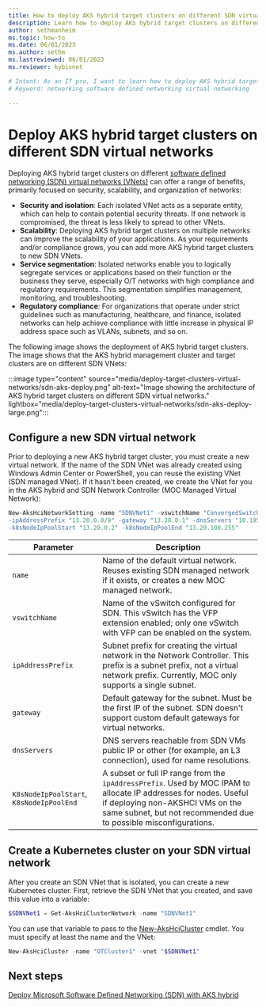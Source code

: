 ```yaml
---
title: How to deploy AKS hybrid target clusters on different SDN virtual networks
description: Learn how to deploy AKS hybrid target clusters on different software defined networking (SDN) virtual networks.
author: sethmanheim
ms.topic: how-to
ms.date: 06/01/2023
ms.author: sethm 
ms.lastreviewed: 06/01/2023
ms.reviewer: kybisnet

# Intent: As an IT pro, I want to learn how to deploy AKS hybrid target clusters on different SDN virtual networks.
# Keyword: networking software defined networking virtual networking

---
```


# Deploy AKS hybrid target clusters on different SDN virtual networks

Deploying AKS hybrid target clusters on different [software defined networking (SDN) virtual networks (VNets)](software-defined-networking.md) can offer a range of benefits, primarily focused on security, scalability, and organization of networks:

- **Security and isolation**: Each isolated VNet acts as a separate entity, which can help to contain potential security threats. If one network is compromised, the threat is less likely to spread to other VNets.
- **Scalability**: Deploying AKS hybrid target clusters on multiple networks can improve the scalability of your applications. As your requirements and/or compliance grows, you can add more AKS hybrid target clusters to new SDN VNets.
- **Service segmentation**: Isolated networks enable you to logically segregate services or applications based on their function or the business they serve, especially O/T networks with high compliance and regulatory requirements. This segmentation simplifies management, monitoring, and troubleshooting.
- **Regulatory compliance**: For organizations that operate under strict guidelines such as manufacturing, healthcare, and finance, isolated networks can help achieve compliance with little increase in physical IP address space such as VLANs, subnets, and so on.

The following image shows the deployment of AKS hybrid target clusters. The image shows that the AKS hybrid management cluster and target clusters are on different SDN VNets:

:::image type="content" source="media/deploy-target-clusters-virtual-networks/sdn-aks-deploy.png" alt-text="Image showing the architecture of AKS hybrid target clusters on different SDN virtual networks." lightbox="media/deploy-target-clusters-virtual-networks/sdn-aks-deploy-large.png":::

## Configure a new SDN virtual network

Prior to deploying a new AKS hybrid target cluster, you must create a new virtual network. If the name of the SDN VNet was already created using Windows Admin Center or PowerShell, you can reuse the existing VNet (SDN managed VNet). If it hasn't been created, we create the VNet for you in the AKS hybrid and SDN Network Controller (MOC Managed Virtual Network):

```powershell
New-AksHciNetworkSetting -name "SDNVNet1" -vswitchName "ConvergedSwitch(hci) ` 
-ipAddressPrefix "13.20.0.0/8" -gateway "13.20.0.1" -dnsServers "10.195.95.223"  ` 
-k8sNodeIpPoolStart "13.20.0.2" -k8sNodeIpPoolEnd "13.20.100.255"
```

|       Parameter                          |     Description                                                                                                                                                                                                           |
|------------------------------------------|---------------------------------------------------------------------------------------------------------------------------------------------------------------------------------------------------------------------------|
|     `name`                                 |   Name of the default virtual network. Reuses existing SDN managed network if it exists, or creates a new MOC managed network.                                                                                                |
|     `vswitchName`                         |   Name of the vSwitch configured for SDN. This vSwitch has the VFP extension enabled; only one vSwitch with VFP can be enabled on the system.                                                                           |
|     `ipAddressPrefix`                      |   Subnet prefix for creating the virtual network in the Network Controller. This prefix is a subnet prefix, not a virtual network prefix. Currently, MOC only supports a single subnet.                                           |
|     `gateway`                              |   Default gateway for the subnet. Must be the first IP of the subnet. SDN doesn't support custom default gateways for virtual networks.                                                                                  |
|     `dnsServers`                           |   DNS servers reachable from SDN VMs public IP or other (for example, an L3 connection), used for name resolutions.                                                                                                              |
|     `K8sNodeIpPoolStart`, `K8sNodeIpPoolEnd`  |   A subset or full IP range from the `ipAddressPrefix`. Used by MOC IPAM to allocate IP addresses for nodes. Useful if deploying non-AKSHCI VMs on the same subnet, but not recommended due to possible misconfigurations.  |

## Create a Kubernetes cluster on your SDN virtual network

After you create an SDN VNet that is isolated, you can create a new Kubernetes cluster. First, retrieve the SDN VNet that you created, and save this value into a variable:

```powershell
$SDNVNet1 = Get-AksHciClusterNetwork -name "SDNVNet1"
```

You can use that variable to pass to the [New-AksHciCluster](reference/ps/new-akshcicluster.md) cmdlet. You must specify at least the name and the VNet:

```powershell
New-AksHciCluster -name "OTCluster1" -vnet "$SDNVNet1"
```

## Next steps

[Deploy Microsoft Software Defined Networking (SDN) with AKS hybrid](software-defined-networking.md)